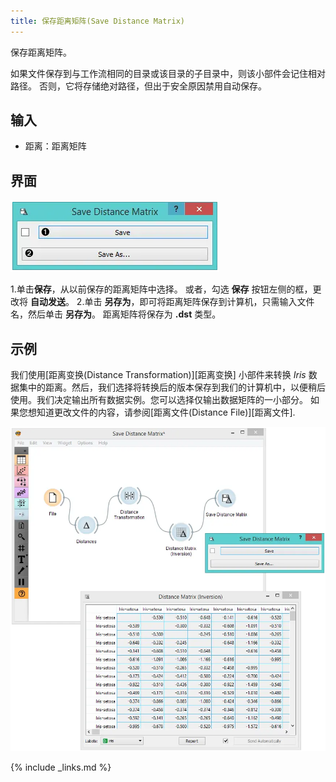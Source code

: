 ```yaml
---
title: 保存距离矩阵(Save Distance Matrix)
---
```

保存距离矩阵。






如果文件保存到与工作流相同的目录或该目录的子目录中，则该小部件会记住相对路径。 否则，它将存储绝对路径，但出于安全原因禁用自动保存。


## 输入

- 距离：距离矩阵


## 界面
![](/assets/images/unsupervised/SaveDistanceMatrix-stamped.png.webp)

1.单击**保存**，从以前保存的距离矩阵中选择。 或者，勾选 **保存** 按钮左侧的框，更改将 **自动发送**。
2.单击 **另存为**，即可将距离矩阵保存到计算机，只需输入文件名，然后单击 **另存为**。 距离矩阵将保存为 **.dst** 类型。


## 示例

我们使用[距离变换(Distance Transformation)][距离变换] 小部件来转换 *Iris* 数据集中的距离。然后，我们选择将转换后的版本保存到我们的计算机中，以便稍后使用。我们决定输出所有数据实例。您可以选择仅输出数据矩阵的一小部分。 如果您想知道更改文件的内容，请参阅[距离文件(Distance File)][距离文件].



![](/assets/images/unsupervised/SaveDistanceMatrix-Example.png.webp)

{% include _links.md %}